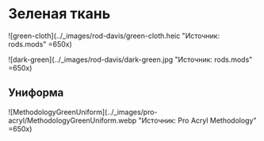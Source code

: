 # Зеленая ткань

![green-cloth](../_images/rod-davis/green-cloth.heic "Источник: rods.mods" =650x)

![dark-green](../_images/rod-davis/dark-green.jpg "Источник: rods.mods" =650x)

## Униформа

![MethodologyGreenUniform](../_images/pro-acryl/MethodologyGreenUniform.webp "Источник: Pro Acryl Methodology" =650x)
